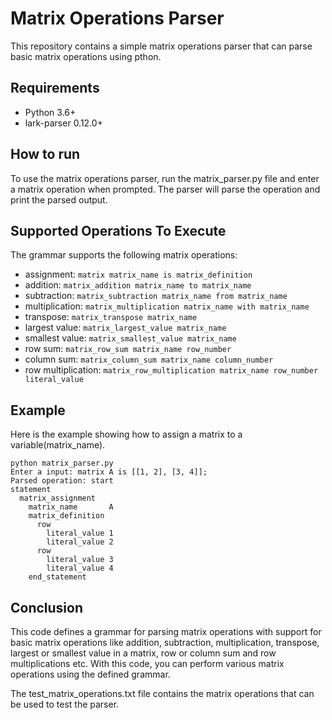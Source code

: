 # Matrix Operations Parser
This repository contains a simple matrix operations parser that can parse basic matrix operations using pthon.

## Requirements
- Python 3.6+
- lark-parser 0.12.0+

## How to run
To use the matrix operations parser, run the matrix_parser.py file and enter a matrix operation when prompted. The parser will parse the operation and print the parsed output.
    
## Supported Operations To Execute
The grammar supports the following matrix operations:
- assignment: `matrix matrix_name is matrix_definition`
- addition: `matrix_addition matrix_name to matrix_name`
- subtraction: `matrix_subtraction matrix_name from matrix_name`
- multiplication: `matrix_multiplication matrix_name with matrix_name`
- transpose: `matrix_transpose matrix_name`
- largest value: `matrix_largest_value matrix_name`
- smallest value: `matrix_smallest_value matrix_name`
- row sum: `matrix_row_sum matrix_name row_number`
- column sum: `matrix_column_sum matrix_name column_number`
- row multiplication: `matrix_row_multiplication matrix_name row_number literal_value`

## Example
Here is the example showing how to assign a matrix to a variable(matrix_name).
```
python matrix_parser.py
Enter a input: matrix A is [[1, 2], [3, 4]];
Parsed operation: start
statement
  matrix_assignment
    matrix_name       A
    matrix_definition
      row
        literal_value 1
        literal_value 2
      row
        literal_value 3
        literal_value 4
    end_statement
```  

## Conclusion
This code defines a grammar for parsing matrix operations with support for basic matrix operations like addition, subtraction, multiplication, transpose, largest or smallest value in a matrix, row or column sum and row multiplications etc. 
With this code, you can perform various matrix operations using the defined grammar. 

The test_matrix_operations.txt file contains the matrix operations that can be used to test the parser.
